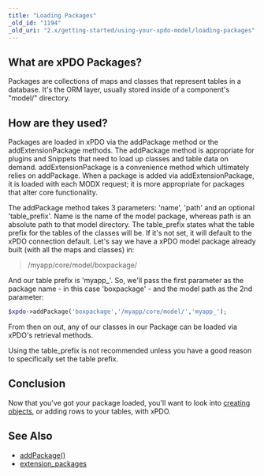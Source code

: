 ```yaml
---
title: "Loading Packages"
_old_id: "1194"
_old_uri: "2.x/getting-started/using-your-xpdo-model/loading-packages"
---
```


## What are xPDO Packages?

 Packages are collections of maps and classes that represent tables in a database. It's the ORM layer, usually stored inside of a component's "model/" directory.

## How are they used?

 Packages are loaded in xPDO via the addPackage method or the addExtensionPackage methods. The addPackage method is appropriate for plugins and Snippets that need to load up classes and table data on demand. addExtensionPackage is a convenience method which ultimately relies on addPackage. When a package is added via addExtensionPackage, it is loaded with each MODX request; it is more appropriate for packages that alter core functionality.

The addPackage method takes 3 parameters: 'name', 'path' and an optional 'table\_prefix'. Name is the name of the model package, whereas path is an absolute path to that model directory. The table\_prefix states what the table prefix for the tables of the classes will be. If it's not set, it will default to the xPDO connection default. Let's say we have a xPDO model package already built (with all the maps and classes) in:

> /myapp/core/model/boxpackage/

 And our table prefix is 'myapp\_'. So, we'll pass the first parameter as the package name - in this case 'boxpackage' - and the model path as the 2nd parameter:

 ``` php 
$xpdo->addPackage('boxpackage','/myapp/core/model/','myapp_');
```

 From then on out, any of our classes in our Package can be loaded via xPDO's retrieval methods.

 Using the table\_prefix is not recommended unless you have a good reason to specifically set the table prefix. 

## Conclusion

 Now that you've got your package loaded, you'll want to look into [creating objects](xpdo/getting-started/using-your-xpdo-model/creating-objects "Creating Objects"), or adding rows to your tables, with xPDO.

## See Also

- [addPackage()](xpdo/class-reference/xpdo/xpdo.addpackage)
- [extension\_packages](administering-your-site/settings/system-settings/extension_packages)